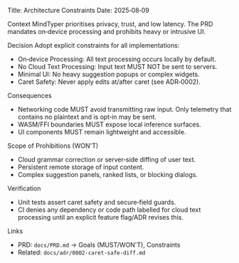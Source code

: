 Title: Architecture Constraints
Date: 2025‑08‑09

Context
MindTyper prioritises privacy, trust, and low latency. The PRD
mandates on‑device processing and prohibits heavy or intrusive UI.

Decision
Adopt explicit constraints for all implementations:

- On‑device Processing: All text processing occurs locally by default.
- No Cloud Text Processing: Input text MUST NOT be sent to servers.
- Minimal UI: No heavy suggestion popups or complex widgets.
- Caret Safety: Never apply edits at/after caret (see ADR‑0002).

Consequences

- Networking code MUST avoid transmitting raw input. Only telemetry
  that contains no plaintext and is opt‑in may be sent.
- WASM/FFI boundaries MUST expose local inference surfaces.
- UI components MUST remain lightweight and accessible.

Scope of Prohibitions (WON'T)

- Cloud grammar correction or server‑side diffing of user text.
- Persistent remote storage of input content.
- Complex suggestion panels, ranked lists, or blocking dialogs.

Verification

- Unit tests assert caret safety and secure‑field guards.
- CI denies any dependency or code path labelled for cloud text
  processing until an explicit feature flag/ADR revises this.

Links

- PRD: `docs/PRD.md` → Goals (MUST/WON'T), Constraints
- Related: `docs/adr/0002-caret-safe-diff.md`

